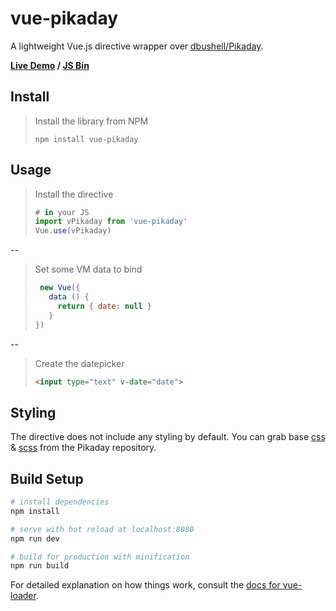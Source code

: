 # vue-pikaday

A lightweight Vue.js directive wrapper over [dbushell/Pikaday](https://github.com/dbushell/Pikaday).

**[Live Demo](https://sagalbot.github.io/vue-pikaday) / [JS Bin](http://jsbin.com/ziwido/edit?html,js,output)**

## Install
>Install the library from NPM
>```
>npm install vue-pikaday
>```

## Usage
>Install the directive
>```js
># in your JS
>import vPikaday from 'vue-pikaday'
>Vue.use(vPikaday)
>```
--
> Set some VM data to bind
> ```js
>  new Vue({
>    data () {
>      return { date: null }
>    }
> })
> ```
--
> Create the datepicker
> ```html
> <input type="text" v-date="date">
> ```

## Styling

The directive does not include any styling by default. You can grab base [css](https://raw.githubusercontent.com/dbushell/Pikaday/master/css/pikaday.css) & [scss](https://raw.githubusercontent.com/dbushell/Pikaday/master/scss/pikaday.scss) from the Pikaday repository.

## Build Setup

``` bash
# install dependencies
npm install

# serve with hot reload at localhost:8080
npm run dev

# build for production with minification
npm run build
```

For detailed explanation on how things work, consult the [docs for vue-loader](http://vuejs.github.io/vue-loader).
